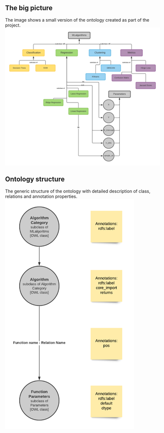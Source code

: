 ## The big picture

The image shows a small version of the ontology created as part of the project.  
![](ontology.png)

## Ontology structure

The generic structure of the ontology with detailed description of class, relations and annotation properties.
<img src="ontology_structure.png" height=750/>

